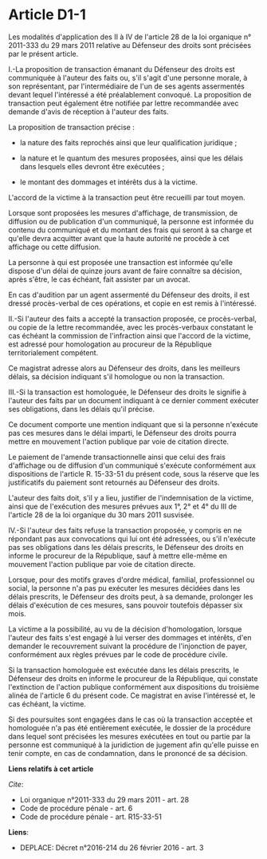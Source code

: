 # Article D1-1

Les modalités d'application des II à IV de l'article 28 de la loi organique n° 2011-333 du 29 mars 2011 relative au Défenseur
des droits sont précisées par le présent article. 

I.-La proposition de transaction émanant du Défenseur des droits est communiquée à l'auteur des faits ou, s'il s'agit d'une
personne morale, à son représentant, par l'intermédiaire de l'un de ses agents assermentés devant lequel l'intéressé a été
préalablement convoqué. La proposition de transaction peut également être notifiée par lettre recommandée avec demande d'avis
de réception à l'auteur des faits. 

La proposition de transaction précise :

- la nature des faits reprochés ainsi que leur qualification juridique ;

- la nature et le quantum des mesures proposées, ainsi que les délais dans lesquels elles devront être exécutées ;

- le montant des dommages et intérêts dus à la victime. 

L'accord de la victime à la transaction peut être recueilli par tout moyen. 

Lorsque sont proposées les mesures d'affichage, de transmission, de diffusion ou de publication d'un communiqué, la personne
est informée du contenu du communiqué et du montant des frais qui seront à sa charge et qu'elle devra acquitter avant que la
haute autorité ne procède à cet affichage ou cette diffusion. 

La personne à qui est proposée une transaction est informée qu'elle dispose d'un délai de quinze jours avant de faire
connaître sa décision, après s'être, le cas échéant, fait assister par un avocat. 

En cas d'audition par un agent assermenté du Défenseur des droits, il est dressé procès-verbal de ces opérations, et copie en
est remis à l'intéressé. 

II.-Si l'auteur des faits a accepté la transaction proposée, ce procès-verbal, ou copie de la lettre recommandée, avec les
procès-verbaux constatant le cas échéant la commission de l'infraction ainsi que l'accord de la victime, est adressé pour
homologation au procureur de la République territorialement compétent. 

Ce magistrat adresse alors au Défenseur des droits, dans les meilleurs délais, sa décision indiquant s'il homologue ou non la
transaction. 

III.-Si la transaction est homologuée, le Défenseur des droits le signifie à l'auteur des faits par un document indiquant à
ce dernier comment exécuter ses obligations, dans les délais qu'il précise. 

Ce document comporte une mention indiquant que si la personne n'exécute pas ces mesures dans le délai imparti, le Défenseur
des droits pourra mettre en mouvement l'action publique par voie de citation directe. 

Le paiement de l'amende transactionnelle ainsi que celui des frais d'affichage ou de diffusion d'un communiqué s'exécute
conformément aux dispositions de l'article R. 15-33-51 du présent code, sous la réserve que les justificatifs du paiement
sont retournés au Défenseur des droits. 

L'auteur des faits doit, s'il y a lieu, justifier de l'indemnisation de la victime, ainsi que de l'exécution des mesures
prévues aux 1°, 2° et 4° du III de l'article 28 de la loi organique du 30 mars 2011 susvisée. 

IV.-Si l'auteur des faits refuse la transaction proposée, y compris en ne répondant pas aux convocations qui lui ont été
adressées, ou s'il n'exécute pas ses obligations dans les délais prescrits, le Défenseur des droits en informe le procureur
de la République, sauf à mettre elle-même en mouvement l'action publique par voie de citation directe. 

Lorsque, pour des motifs graves d'ordre médical, familial, professionnel ou social, la personne n'a pas pu exécuter les
mesures décidées dans les délais prescrits, le Défenseur des droits peut, à sa demande, prolonger les délais d'exécution de
ces mesures, sans pouvoir toutefois dépasser six mois. 

La victime a la possibilité, au vu de la décision d'homologation, lorsque l'auteur des faits s'est engagé à lui verser des
dommages et intérêts, d'en demander le recouvrement suivant la procédure de l'injonction de payer, conformément aux règles
prévues par le code de procédure civile. 

Si la transaction homologuée est exécutée dans les délais prescrits, le Défenseur des droits en informe le procureur de la
République, qui constate l'extinction de l'action publique conformément aux dispositions du troisième alinéa de l'article 6
du présent code. Ce magistrat en avise l'intéressé et, le cas échéant, la victime. 

Si des poursuites sont engagées dans le cas où la transaction acceptée et homologuée n'a pas été entièrement exécutée, le
dossier de la procédure dans lequel sont précisées les mesures exécutées en tout ou partie par la personne est communiqué à
la juridiction de jugement afin qu'elle puisse en tenir compte, en cas de condamnation, dans le prononcé de sa décision.

**Liens relatifs à cet article**

_Cite_:

  - Loi organique n°2011-333 du 29 mars 2011 - art. 28
  - Code de procédure pénale - art. 6
  - Code de procédure pénale - art. R15-33-51

**Liens**:

  - DEPLACE: Décret n°2016-214 du 26 février 2016 - art. 3
